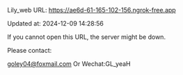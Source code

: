 Lily_web URL: https://ae6d-61-165-102-156.ngrok-free.app

Updated at: 2024-12-09 14:28:56

If you cannot open this URL, the server might be down.

Please contact: 

goley04@foxmail.com Or Wechat:GL_yeaH